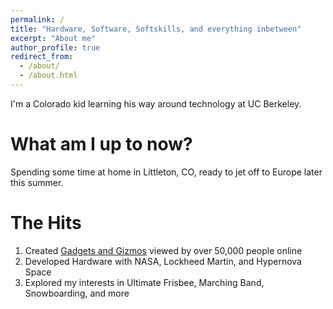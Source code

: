 ```yaml
---
permalink: /
title: "Hardware, Software, Softskills, and everything inbetween"
excerpt: "About me"
author_profile: true
redirect_from: 
  - /about/
  - /about.html
---
```


I'm a Colorado kid learning his way around technology at UC Berkeley. 



What am I up to now?
======
Spending some time at home in Littleton, CO, ready to jet off to Europe later this summer.

The Hits
======
1. Created [Gadgets and Gizmos](https://www.hackster.io/milesnash_) viewed by over 50,000 people online
1. Developed Hardware with NASA, Lockheed Martin, and Hypernova Space
1. Explored my interests in Ultimate Frisbee, Marching Band, Snowboarding, and more


